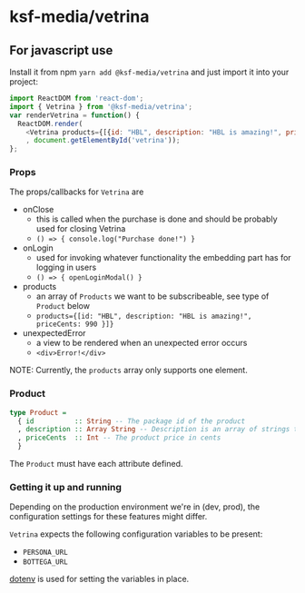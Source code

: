 # ksf-media/vetrina

## For javascript use

Install it from npm `yarn add @ksf-media/vetrina` and just import it into your project:
```javascript
import ReactDOM from 'react-dom';
import { Vetrina } from '@ksf-media/vetrina';
var renderVetrina = function() {
  ReactDOM.render(
    <Vetrina products={[{id: "HBL", description: "HBL is amazing!", priceCents: 990 }]} />
    , document.getElementById('vetrina'));
};
```

### Props
The props/callbacks for `Vetrina` are
- onClose
    - this is called when the purchase is done and should be probably used for closing Vetrina
    - `() => { console.log("Purchase done!") }`
- onLogin
    - used for invoking whatever functionality the embedding part has for logging in users
    - `() => { openLoginModal() }`
- products
    - an array of `Products` we want to be subscribeable, see type of `Product` below
    - `products={[id: "HBL", description: "HBL is amazing!", priceCents: 990 }]}`
- unexpectedError
    - a view to be rendered when an unexpected error occurs
    - `<div>Error!</div>`

NOTE: Currently, the `products` array only supports one element.

### Product

```purescript
type Product =
  { id          :: String -- The package id of the product
  , description :: Array String -- Description is an array of strings to show. Every string of this array starts in a new line
  , priceCents  :: Int -- The product price in cents
  }
```

The `Product` must have each attribute defined.

### Getting it up and running

Depending on the production environment we're in (dev, prod), the configuration settings for these features might differ.

`Vetrina` expects the following configuration variables to be present:
- `PERSONA_URL`
- `BOTTEGA_URL`

[dotenv](https://github.com/motdotla/dotenv) is used for setting the variables in place.
